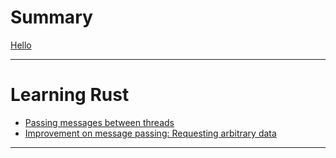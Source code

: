 # Summary
[Hello](./hello.md)

----

# Learning Rust
- [Passing messages between threads](./1_mpbt.md)
- [Improvement on message passing: Requesting arbitrary data]()

----